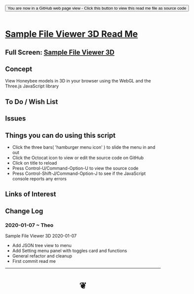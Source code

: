 
<span style=display:none; >[You are now in a GitHub source code view - click this link to view Read Me file as a web page]( https://www.ladybug.tools/spider/#sandbox/honeybee-model/sample-file-viewer-3d/README.md "View file as a web page." ) </span>

<div><input type=button class = "btn btn-secondary btn-sm" onclick=window.location.href="https://github.com/ladybug-tools/spider/tree/master/sandbox/honeybee-model/sample-file-viewer-3d/README.md"
value="You are now in a GitHub web page view - Click this button to view this read me file as source code" ></div>

<br>

# [Sample File Viewer 3D Read Me]( #README.md )

<!--
<iframe src=https://www.ladybug.tools/spider/xxxxx/xxxxx.html width=100% height=500px >Iframes are not viewable in GitHub source code views</iframe>
_<small>Sample File Viewer 3D</small>_
-->

## Full Screen: [Sample File Viewer 3D]( https://www.ladybug.tools/spider/#sandbox/honeybee-model/sample-file-viewer-3d/index.html )


## Concept

View Honeybee models in 3D in your browser using the WebGL and the Three.js JavaScript library

## To Do / Wish List


## Issues


## Things you can do using this script

* Click the three bars( 'hamburger menu icon' ) to slide the menu in and out
* Click the Octocat icon to view or edit the source code on GitHub
* Click on title to reload
* Press Control-U/Command-Option-U to view the source code
* Press Control-Shift-J/Command-Option-J to see if the JavaScript console reports any errors


## Links of Interest


## Change Log

### 2020-01-07 ~ Theo

Sample File Viewer 3D 2020-01-07

* Add JSON tree view to menu
* Add Setting menu panel with toggles card and functions
* General refactor and cleanup
* First commit read me


***

# <center title="hello!" ><a href=javascript:window.scrollTo(0,0); style=text-decoration:none; > ❦ </a></center>

